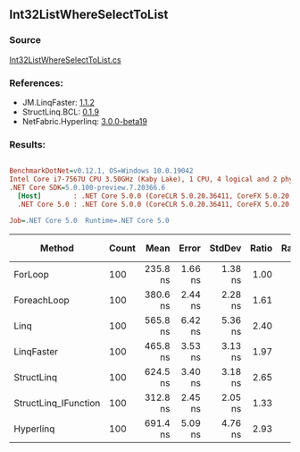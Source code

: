 ﻿## Int32ListWhereSelectToList

### Source
[Int32ListWhereSelectToList.cs](../LinqBenchmarks/Int32/List/Int32ListWhereSelectToList.cs)

### References:
- JM.LinqFaster: [1.1.2](https://www.nuget.org/packages/JM.LinqFaster/1.1.2)
- StructLinq.BCL: [0.1.9](https://www.nuget.org/packages/StructLinq.BCL/0.1.9)
- NetFabric.Hyperlinq: [3.0.0-beta19](https://www.nuget.org/packages/NetFabric.Hyperlinq/3.0.0-beta19)

### Results:
``` ini

BenchmarkDotNet=v0.12.1, OS=Windows 10.0.19042
Intel Core i7-7567U CPU 3.50GHz (Kaby Lake), 1 CPU, 4 logical and 2 physical cores
.NET Core SDK=5.0.100-preview.7.20366.6
  [Host]        : .NET Core 5.0.0 (CoreCLR 5.0.20.36411, CoreFX 5.0.20.36411), X64 RyuJIT
  .NET Core 5.0 : .NET Core 5.0.0 (CoreCLR 5.0.20.36411, CoreFX 5.0.20.36411), X64 RyuJIT

Job=.NET Core 5.0  Runtime=.NET Core 5.0  

```
|               Method | Count |     Mean |   Error |  StdDev | Ratio | RatioSD |  Gen 0 | Gen 1 | Gen 2 | Allocated |
|--------------------- |------ |---------:|--------:|--------:|------:|--------:|-------:|------:|------:|----------:|
|              ForLoop |   100 | 235.8 ns | 1.66 ns | 1.38 ns |  1.00 |    0.00 | 0.3095 |     - |     - |     648 B |
|          ForeachLoop |   100 | 380.6 ns | 2.44 ns | 2.28 ns |  1.61 |    0.01 | 0.3095 |     - |     - |     648 B |
|                 Linq |   100 | 565.8 ns | 6.42 ns | 5.36 ns |  2.40 |    0.02 | 0.3824 |     - |     - |     800 B |
|           LinqFaster |   100 | 465.8 ns | 3.53 ns | 3.13 ns |  1.97 |    0.02 | 0.4320 |     - |     - |     904 B |
|           StructLinq |   100 | 624.5 ns | 3.40 ns | 3.18 ns |  2.65 |    0.02 | 0.3328 |     - |     - |     696 B |
| StructLinq_IFunction |   100 | 312.8 ns | 2.45 ns | 2.05 ns |  1.33 |    0.01 | 0.3328 |     - |     - |     696 B |
|            Hyperlinq |   100 | 691.4 ns | 5.09 ns | 4.76 ns |  2.93 |    0.03 | 0.1564 |     - |     - |     328 B |
